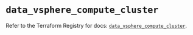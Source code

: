 # `data_vsphere_compute_cluster`

Refer to the Terraform Registry for docs: [`data_vsphere_compute_cluster`](https://registry.terraform.io/providers/vmware/vsphere/2.13.0/docs/data-sources/compute_cluster).
